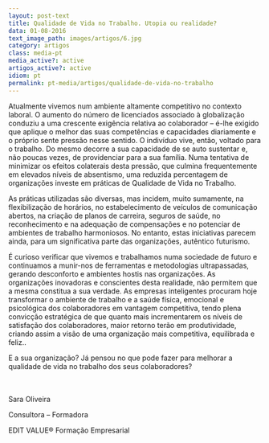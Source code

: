 ```yaml
---
layout: post-text
title: Qualidade de Vida no Trabalho. Utopia ou realidade?
data: 01-08-2016
text_image_path: images/artigos/6.jpg
category: artigos
class: media-pt
media_active?: active
artigos_active?: active
idiom: pt
permalink: pt-media/artigos/qualidade-de-vida-no-trabalho
---
```



Atualmente vivemos num ambiente altamente competitivo no contexto laboral. O aumento do número de licenciados associado à globalização conduziu a uma crescente exigência relativa ao colaborador – é-lhe exigido que aplique o melhor das suas competências e capacidades diariamente e o próprio sente pressão nesse sentido. O indivíduo vive, então, voltado para o trabalho. Do mesmo decorre a sua capacidade de se auto sustentar e, não poucas vezes, de providenciar para a sua família. Numa tentativa de minimizar os efeitos colaterais desta pressão, que culmina frequentemente em elevados níveis de absentismo, uma reduzida percentagem de organizações investe em práticas de Qualidade de Vida no Trabalho.

 As práticas utilizadas são diversas, mas incidem, muito sumamente, na flexibilização de horários, no estabelecimento de veículos de comunicação abertos, na criação de planos de carreira, seguros de saúde, no reconhecimento e na adequação de compensações e no potenciar de ambientes de trabalho harmoniosos. No entanto, estas iniciativas parecem ainda, para um significativa parte das organizações, autêntico futurismo.

É curioso verificar que vivemos e trabalhamos numa sociedade de futuro e continuamos a munir-nos de ferramentas e metodologias ultrapassadas, gerando desconforto e ambientes hostis nas organizações. As organizações inovadoras e conscientes desta realidade, não permitem que a mesma constitua a sua verdade. As empresas inteligentes procuram hoje transformar o ambiente de trabalho e a saúde física, emocional e psicológica dos colaboradores em vantagem competitiva, tendo plena convicção estratégica de que quanto mais incrementarem os níveis de satisfação dos colaboradores, maior retorno terão em produtividade, criando assim a visão de uma organização mais competitiva, equilibrada e feliz..

E a sua organização? Já pensou no que pode fazer para melhorar a qualidade de vida no trabalho dos seus colaboradores?<br><br><br>

 

Sara Oliveira

Consultora – Formadora

EDIT VALUE® Formação Empresarial


